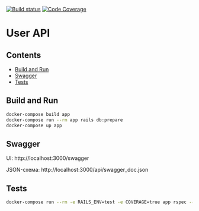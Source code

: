 [![Build status](https://github.com/ShadowDedulet/mucas-user-api/actions/workflows/test.yml/badge.svg?branch=master)](https://github.com/ShadowDedulet/mucas-user-api/actions/workflows/test.yml)
[![Code Coverage](https://raw.githubusercontent.com/ShadowDedulet/mucas-user-api/_xml_coverage_reports/data/workflows_coverage/badge.svg?branch=master)](https://github.com/ShadowDedulet/mucas-user-api/actions/workflows/test.yml)

# User API

## Contents
- [Build and Run](#build-and-run)
- [Swagger](#swagger)
- [Tests](#tests)


## Build and Run

```bash
docker-compose build app
docker-compose run --rm app rails db:prepare
docker-compose up app
```

## Swagger

UI: http://localhost:3000/swagger

JSON-схема: http://localhost:3000/api/swagger_doc.json

## Tests

```bash
docker-compose run --rm -e RAILS_ENV=test -e COVERAGE=true app rspec --format documentation
```
